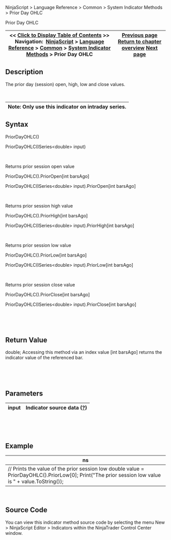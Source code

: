 ﻿


NinjaScript \> Language Reference \> Common \> System Indicator Methods \> Prior Day OHLC






















Prior Day OHLC







| \<\< [Click to Display Table of Contents](prior_day_ohlc.md) \>\> **Navigation:**     [NinjaScript](ninjascript.md) \> [Language Reference](language_reference_wip.md) \> [Common](common.md) \> [System Indicator Methods](indicators.md) \> Prior Day OHLC | [Previous page](price_oscillator.md) [Return to chapter overview](indicators.md) [Next page](psychological_line.md) |
| --- | --- |











## Description


The prior day (session) open, high, low and close values.


 




| Note: Only use this indicator on intraday series. |
| --- |



## 


## Syntax


PriorDayOHLC()  

PriorDayOHLC(ISeries\<double\> input)


 


Returns prior session open value  

PriorDayOHLC().PriorOpen\[int barsAgo]  

PriorDayOHLC(ISeries\<double\> input).PriorOpen\[int barsAgo]


 


Returns prior session high value  

PriorDayOHLC().PriorHigh\[int barsAgo]  

PriorDayOHLC(ISeries\<double\> input).PriorHigh\[int barsAgo]


 


Returns prior session low value  

PriorDayOHLC().PriorLow\[int barsAgo]  

PriorDayOHLC(ISeries\<double\> input).PriorLow\[int barsAgo]


 


Returns prior session close value  

PriorDayOHLC().PriorClose\[int barsAgo]  

PriorDayOHLC(ISeries\<double\> input).PriorClose\[int barsAgo]


 


 


## Return Value


double; Accessing this method via an index value \[int barsAgo] returns the indicator value of the referenced bar.


 


 


## Parameters




| input | Indicator source data ([?](valid_input_data_for_indicator.md)) |
| --- | --- |



 


 


## Example




| ns |
| --- |
| // Prints the value of the prior session low double value \= PriorDayOHLC().PriorLow\[0]; Print("The prior session low value is " \+ value.ToString()); |



 


## 


## Source Code


You can view this indicator method source code by selecting the menu New \> NinjaScript Editor \> Indicators within the NinjaTrader Control Center window.









